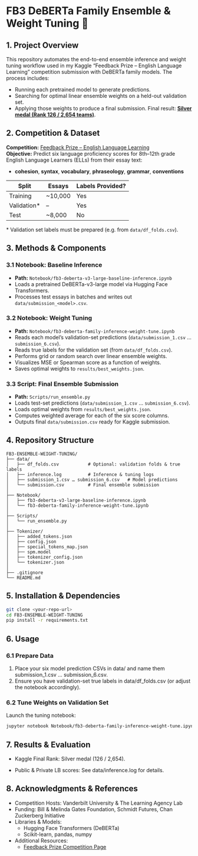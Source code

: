 # **FB3 DeBERTa Family Ensemble & Weight Tuning 🥇**

## **1. Project Overview**
This repository automates the end-to-end ensemble inference and weight tuning workflow used in my Kaggle “Feedback Prize – English Language Learning” competition submission with DeBERTa family models. The process includes:
- Running each pretrained model to generate predictions.
- Searching for optimal linear ensemble weights on a held-out validation set.
- Applying those weights to produce a final submission.
Final result: [**Silver medal (Rank 126 / 2,654 teams)**](https://www.kaggle.com/code/easkwon/fb3-deberta-family-inference-weight-tune).

## **2. Competition & Dataset**
**Competition:** [Feedback Prize – English Language Learning](https://www.kaggle.com/competitions/feedback-prize-english-language-learning)  
**Objective:** Predict six language proficiency scores for 8th–12th grade English Language Learners (ELLs) from their essay text:
- **cohesion**, **syntax**, **vocabulary**, **phraseology**, **grammar**, **conventions**

| Split       | Essays | Labels Provided? |
|-------------|--------|------------------|
| Training    | ~10,000| Yes              |
| Validation* | –      | Yes              |
| Test        | ~8,000 | No               |

\* Validation set labels must be prepared (e.g. from `data/df_folds.csv`).

## **3. Methods & Components**

### **3.1 Notebook: Baseline Inference**
- **Path:** `Notebook/fb3-deberta-v3-large-baseline-inference.ipynb`  
- Loads a pretrained DeBERTa-v3-large model via Hugging Face Transformers.  
- Processes test essays in batches and writes out `data/submission_<model>.csv`.

### **3.2 Notebook: Weight Tuning**
- **Path:** `Notebook/fb3-deberta-family-inference-weight-tune.ipynb`  
- Reads each model’s validation-set predictions (`data/submission_1.csv` … `submission_6.csv`).  
- Reads true labels for the validation set (from `data/df_folds.csv`).  
- Performs grid or random search over linear ensemble weights.  
- Visualizes MSE or Spearman score as a function of weights.  
- Saves optimal weights to `results/best_weights.json`.

### **3.3 Script: Final Ensemble Submission**
- **Path:** `Scripts/run_ensemble.py`  
- Loads test-set predictions (`data/submission_1.csv` … `submission_6.csv`).  
- Loads optimal weights from `results/best_weights.json`.  
- Computes weighted average for each of the six score columns.  
- Outputs final `data/submission.csv` ready for Kaggle submission.

## **4. Repository Structure**
    FB3-ENSEMBLE-WEIGHT-TUNING/
    ├── data/
    │   ├── df_folds.csv           # Optional: validation folds & true labels
    │   ├── inference.log          # Inference & tuning logs
    │   ├── submission_1.csv … submission_6.csv   # Model predictions
    │   └── submission.csv         # Final ensemble submission
    │
    ├── Notebook/
    │   ├── fb3-deberta-v3-large-baseline-inference.ipynb
    │   └── fb3-deberta-family-inference-weight-tune.ipynb
    │
    ├── Scripts/
    │   └── run_ensemble.py
    │
    ├── Tokenizer/
    │   ├── added_tokens.json
    │   ├── config.json
    │   ├── special_tokens_map.json
    │   ├── spm.model
    │   ├── tokenizer_config.json
    │   └── tokenizer.json
    │
    ├── .gitignore
    └── README.md

## **5. Installation & Dependencies**

```bash
git clone <your-repo-url>
cd FB3-ENSEMBLE-WEIGHT-TUNING
pip install -r requirements.txt
``` 


## **6. Usage**

### **6.1 Prepare Data**
1.	Place your six model prediction CSVs in data/ and name them submission_1.csv … submission_6.csv.
2.	Ensure you have validation-set true labels in data/df_folds.csv (or adjust the notebook accordingly).

### **6.2 Tune Weights on Validation Set**

Launch the tuning notebook:

```bash
jupyter notebook Notebook/fb3-deberta-family-inference-weight-tune.ipynb
```

## **7. Results & Evaluation**

- Kaggle Final Rank: Silver medal (126 / 2,654).

- Public & Private LB scores: See data/inference.log for details.

## **8. Acknowledgments & References**

- Competition Hosts: Vanderbilt University & The Learning Agency Lab
- Funding: Bill & Melinda Gates Foundation, Schmidt Futures, Chan Zuckerberg Initiative
- Libraries & Models:
  - Hugging Face Transformers (DeBERTa)
  - Scikit-learn, pandas, numpy
- Additional Resources:
  - [Feedback Prize Competition Page](https://www.kaggle.com/competitions/feedback-prize-english-language-learning)
